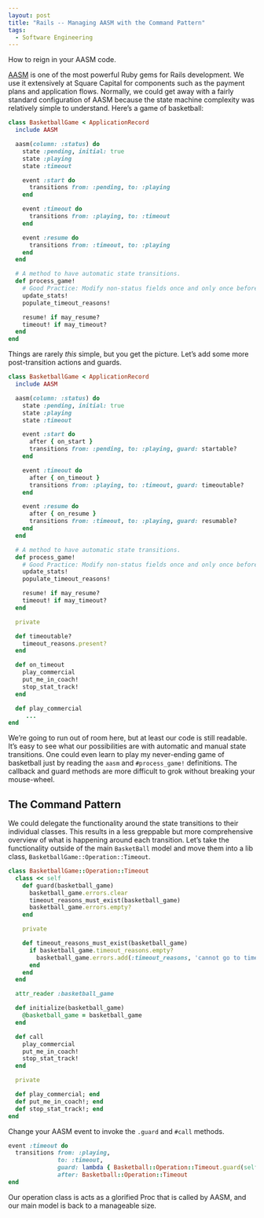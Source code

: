 ```yaml
---
layout: post
title: "Rails -- Managing AASM with the Command Pattern"
tags:
  - Software Engineering
---
```


How to reign in your AASM code.

[AASM](https://github.com/aasm/aasm) is one of the most powerful Ruby gems for Rails development. We use it extensively at Square Capital for components such as the payment plans and application flows. Normally, we could get away with a fairly standard configuration of AASM because the state machine complexity was relatively simple to understand. Here’s a game of basketball:

```ruby
class BasketballGame < ApplicationRecord
  include AASM

  aasm(column: :status) do
    state :pending, initial: true
    state :playing
    state :timeout

    event :start do
      transitions from: :pending, to: :playing
    end

    event :timeout do
      transitions from: :playing, to: :timeout
    end

    event :resume do
      transitions from: :timeout, to: :playing
    end
  end

  # A method to have automatic state transitions.
  def process_game!
    # Good Practice: Modify non-status fields once and only once before transitioning AASM states.
    update_stats!
    populate_timeout_reasons!

    resume! if may_resume?
    timeout! if may_timeout?
  end
end
```

Things are rarely *this* simple, but you get the picture. Let’s add some more post-transition actions and guards.

```ruby
class BasketballGame < ApplicationRecord
  include AASM

  aasm(column: :status) do
    state :pending, initial: true
    state :playing
    state :timeout

    event :start do
      after { on_start }
      transitions from: :pending, to: :playing, guard: startable?
    end

    event :timeout do
      after { on_timeout }
      transitions from: :playing, to: :timeout, guard: timeoutable?
    end

    event :resume do
      after { on_resume }
      transitions from: :timeout, to: :playing, guard: resumable?
    end
  end

  # A method to have automatic state transitions.
  def process_game!
    # Good Practice: Modify non-status fields once and only once before transitioning AASM states.
    update_stats!
    populate_timeout_reasons!

    resume! if may_resume?
    timeout! if may_timeout?
  end

  private

  def timeoutable?
    timeout_reasons.present?
  end

  def on_timeout
    play_commercial
    put_me_in_coach!
    stop_stat_track!
  end

  def play_commercial
     ...
end
```

We’re going to run out of room here, but at least our code is still readable. It’s easy to see what our possibilities are with automatic and manual state transitions. One could even learn to play my never-ending game of basketball just by reading the `aasm` and `#process_game!` definitions. The callback and guard methods are more difficult to grok without breaking your mouse-wheel.

## The Command Pattern
We could delegate the functionality around the state transitions to their individual classes. This results in a less greppable but more comprehensive overview of what is happening around each transition. Let’s take the functionality outside of the main `BasketBall` model and move them into a lib class, `BasketballGame::Operation::Timeout`.

```ruby
class BasketballGame::Operation::Timeout
  class << self
    def guard(basketball_game)
      basketball_game.errors.clear
      timeout_reasons_must_exist(basketball_game)
      basketball_game.errors.empty?
    end

    private

    def timeout_reasons_must_exist(basketball_game)
      if basketball_game.timeout_reasons.empty?
        basketball_game.errors.add(:timeout_reasons, 'cannot go to timeout: must not be empty')
      end
    end
  end

  attr_reader :basketball_game

  def initialize(basketball_game)
    @basketball_game = basketball_game
  end

  def call
    play_commercial
    put_me_in_coach!
    stop_stat_track!
  end

  private

  def play_commercial; end
  def put_me_in_coach!; end
  def stop_stat_track!; end
end
```

Change your AASM event to invoke the `.guard` and `#call` methods.

```ruby
event :timeout do
  transitions from: :playing,
              to: :timeout,
              guard: lambda { Basketball::Operation::Timeout.guard(self) },
              after: Basketball::Operation::Timeout
end
```

Our operation class is acts as a glorified Proc that is called by AASM, and our main model is back to a manageable size.
